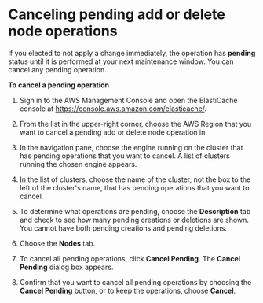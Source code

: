 # Canceling pending add or delete node operations<a name="Clusters.CancelPending"></a>

If you elected to not apply a change immediately, the operation has **pending** status until it is performed at your next maintenance window\. You can cancel any pending operation\.

**To cancel a pending operation**

1. Sign in to the AWS Management Console and open the ElastiCache console at [ https://console\.aws\.amazon\.com/elasticache/](https://console.aws.amazon.com/elasticache/)\.

1. From the list in the upper\-right corner, choose the AWS Region that you want to cancel a pending add or delete node operation in\.

1. In the navigation pane, choose the engine running on the cluster that has pending operations that you want to cancel\. A list of clusters running the chosen engine appears\.

1. In the list of clusters, choose the name of the cluster, not the box to the left of the cluster's name, that has pending operations that you want to cancel\.

1. To determine what operations are pending, choose the **Description** tab and check to see how many pending creations or deletions are shown\. You cannot have both pending creations and pending deletions\. 

1. Choose the **Nodes** tab\.

1. To cancel all pending operations, click **Cancel Pending**\. The **Cancel Pending** dialog box appears\.

1. Confirm that you want to cancel all pending operations by choosing the **Cancel Pending** button, or to keep the operations, choose **Cancel**\.